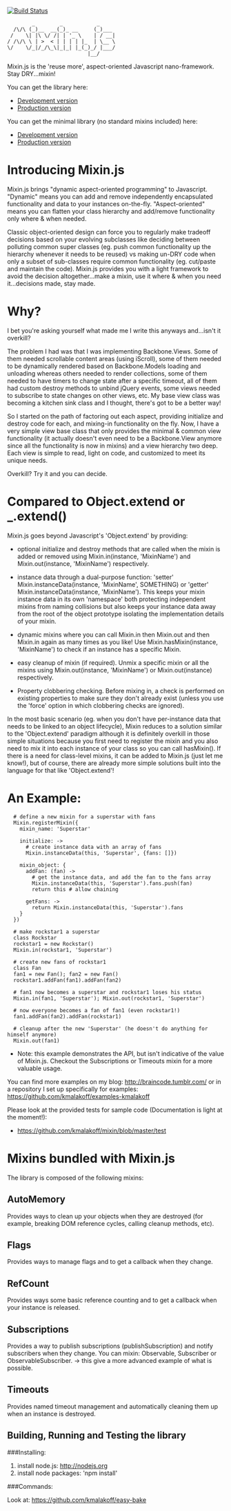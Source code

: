 [![Build Status](https://secure.travis-ci.org/kmalakoff/mixin.png)](http://travis-ci.org/kmalakoff/mixin)

````
        _        _           _
  /\/\ (_)__  __(_)_ __     (_)___
 /    \| |\ \/ /| | '_ \    | / __|
/ /\/\ \ | >  < | | | | |_  | \__ \
\/    \/_|/_/\_\|_|_| |_(_)_/ |___/
                          |__/
````

Mixin.js is the 'reuse more', aspect-oriented Javascript nano-framework. Stay DRY...mixin!

You can get the library here:

* [Development version][1]
* [Production version][2]

You can get the minimal library (no standard mixins included) here:

* [Development version][3]
* [Production version][4]

[1]: https://raw.github.com/kmalakoff/mixin/0.1.4/mixin-js.js
[2]: https://raw.github.com/kmalakoff/mixin/0.1.4/mixin-js.min.js
[3]: https://raw.github.com/kmalakoff/mixin/0.1.4/mixin-js-core.js
[4]: https://raw.github.com/kmalakoff/mixin/0.1.4/mixin-js-core.min.js

# Introducing Mixin.js
Mixin.js brings "dynamic aspect-oriented programming" to Javascript. "Dynamic" means you can add and remove independently encapsulated functionality and data to your instances on-the-fly. "Aspect-oriented" means you can flatten your class hierarchy and add/remove functionality only where & when needed.

Classic object-oriented design can force you to regularly make tradeoff decisions based on your evolving subclasses like deciding between polluting common super classes  (eg. push common functionality up the hierarchy whenever it needs to be reused) vs making un-DRY code when only a subset of sub-classes require common functionality (eg. cut/paste and maintain the code). Mixin.js provides you with a light framework to avoid the decision altogether...make a mixin, use it where & when you need it...decisions made, stay made.

# Why?
I bet you're asking yourself what made me I write this anyways and...isn't it overkill?

The problem I had was that I was implementing Backbone.Views. Some of them needed scrollable content areas (using iScroll), some of them needed to be dynamically rendered based on Backbone.Models loading and unloading whereas others needed to render collections, some of them needed to have timers to change state after a specific timeout, all of them had custom destroy methods to unbind jQuery events, some views needed to subscribe to state changes on other views, etc. My base view class was becoming a kitchen sink class and I thought, there's got to be a better way!

So I started on the path of factoring out each aspect, providing initialize and destroy code for each, and mixing-in functionality on the fly. Now, I have a very simple view base class that only provides the minimal & common view functionality (it actually doesn't even need to be a Backbone.View anymore since all the functionality is now in mixins) and a view hierarchy two deep. Each view is simple to read, light on code, and customized to meet its unique needs.

Overkill? Try it and you can decide.

# Compared to Object.extend or _.extend()
Mixin.js goes beyond Javascript's 'Object.extend' by providing:

* optional initialize and destroy methods that are called when the mixin is added or removed using Mixin.in(instance, 'MixinName') and Mixin.out(instance, 'MixinName') respectively.

* instance data through a dual-purpose function: 'setter' Mixin.instanceData(instance, 'MixinName', SOMETHING) or 'getter' Mixin.instanceData(instance, 'MixinName'). This keeps your mixin instance data in its own 'namespace' both protecting independent mixins from naming collisions but also keeps your instance data away from the root of the object prototype isolating the implementation details of your mixin.

* dynamic mixins where you can call Mixin.in then Mixin.out and then Mixin.in again as many times as you like! Use Mixin.hasMixin(instance, 'MixinName') to check if an instance has a specific Mixin.

* easy cleanup of mixin (if required). Unmix a specific mixin or all the mixins using Mixin.out(instance, 'MixinName') or Mixin.out(instance) respectively.

* Property clobbering checking. Before mixing in, a check is performed on existing properties to make sure they don't already exist (unless you use the 'force' option in which clobbering checks are ignored).

In the most basic scenario (eg. when you don't have per-instance data that needs to be linked to an object lifecycle), Mixin reduces to a solution similar to the 'Object.extend' paradigm although it is definitely overkill in those simple situations because you first need to register the mixin and you also need to mix it into each instance of your class so you can call hasMixin(). If there is a need for class-level mixins, it can be added to Mixin.js (just let me know!), but of course, there are already more simple solutions built into the language for that like 'Object.extend'!


# An Example:

````
  # define a new mixin for a superstar with fans
  Mixin.registerMixin({
    mixin_name: 'Superstar'

    initialize: ->
      # create instance data with an array of fans
      Mixin.instanceData(this, 'Superstar', {fans: []})

    mixin_object: {
      addFan: (fan) ->
        # get the instance data, and add the fan to the fans array
        Mixin.instanceData(this, 'Superstar').fans.push(fan)
        return this # allow chaining

      getFans: ->
        return Mixin.instanceData(this, 'Superstar').fans
    }
  })

  # make rockstar1 a superstar
  class Rockstar
  rockstar1 = new Rockstar()
  Mixin.in(rockstar1, 'Superstar')

  # create new fans of rockstar1
  class Fan
  fan1 = new Fan(); fan2 = new Fan()
  rockstar1.addFan(fan1).addFan(fan2)

  # fan1 now becomes a superstar and rockstar1 loses his status
  Mixin.in(fan1, 'Superstar'); Mixin.out(rockstar1, 'Superstar')

  # now everyone becomes a fan of fan1 (even rockstar1!)
  fan1.addFan(fan2).addFan(rockstar1)

  # cleanup after the new 'Superstar' (he doesn't do anything for himself anymore)
  Mixin.out(fan1)
````
* Note: this example demonstrates the API, but isn't indicative of the value of Mixin.js. Checkout the Subscriptions or Timeouts mixin for a more valuable usage.

You can find more examples on my blog: http://braincode.tumblr.com/ or in a repository I set up specifically for examples: https://github.com/kmalakoff/examples-kmalakoff

Please look at the provided tests for sample code (Documentation is light at the moment!):
  - https://github.com/kmalakoff/mixin/blob/master/test

# Mixins bundled with Mixin.js
The library is composed of the following mixins:

## AutoMemory
Provides ways to clean up your objects when they are destroyed (for example, breaking DOM reference cycles, calling cleanup methods, etc).

## Flags
Provides ways to manage flags and to get a callback when they change.

## RefCount
Provides ways some basic reference counting and to get a callback when your instance is released.

## Subscriptions
Provides a way to publish subscriptions (publishSubscription) and notify subscribers when they change. You can mixin: Observable, Subscriber or ObservableSubscriber.
      -> this give a more advanced example of what is possible.

## Timeouts
Provides named timeout management and automatically cleaning them up when an instance is destroyed.


Building, Running and Testing the library
-----------------------

###Installing:

1. install node.js: http://nodejs.org
2. install node packages: 'npm install'

###Commands:

Look at: https://github.com/kmalakoff/easy-bake